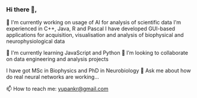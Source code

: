 ### Hi there 👋,
🔭 I'm currently working on usage of AI for analysis of scientific data
I'm experienced in C++, Java, R and Pascal 
I have developed GUI-based applications for acquisition, visualisation and analysis of biophysical and neurophysiological data

🌱 I'm currently learning JavaScript and Python
👯 I’m looking to collaborate on data engineering and analysis projects

I have got MSc in Biophysics and PhD in Neurobiology
💬 Ask me about how do real neural networks are working...

📫 How to reach me: yupankr@gmail.com


